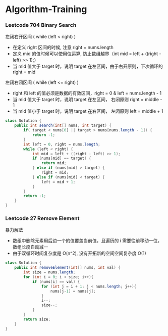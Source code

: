 # Algorithm-Training

### Leetcode 704 Binary Search

左闭右开区间 ( while (left < right) )

- 在定义 right 区间的时候, 注意 right = nums.length
- 定义 mid 的值时候可以使用位运算, 防止数组越界（int mid = left + ((right - left) >> 1);）
- 当 mid 值大于 target 时，说明 target 在左区间，由于右开原则，下次循环的 right = mid

左闭右闭区间 ( while (left <= right) )

- right 和 left 的值必须是数据的有效区间，right = 0 & left = nums.length - 1
- 当 mid 值大于 target 时，说明 target 在左区间， 右闭原则 right = middle - 1
- 当 mid 值小于 target 时，说明 target 在右区间， 左闭原则 left = middle + 1

```java
class Solution {
    public int search(int[] nums, int target) {
        if( target < nums[0] || target > nums[nums.length - 1]) {
            return -1;
        }
        int left = 0, right = nums.length;
        while (left < right) {
            int mid = left + ((right - left) >> 1);
            if (nums[mid] == target) {
                return mid;
            } else if (nums[mid] > target) {
                right = mid;
            } else if (nums[mid] < target) {
                left = mid + 1;
            }
        }
        return -1;
    }
}
```

### Leetcode 27 Remove Element

暴力解法

- 数组中删除元素用后边一个的值覆盖当前值，且遍历的 i 需要往前移动一位，数组长度自动减一
- 由于双循环时间复杂度是 O(n^2), 没有开拓新的空间空间复杂度 O(1)

```java
class Solution {
    public int removeElement(int[] nums, int val) {
        int size = nums.length;
        for (int i = 0; i < size; i++){
            if (nums[i] == val) {
                for (int j = i + 1; j < nums.length; j++){
                    nums[j-1] = nums[j];
                }
                i--;
                size--;
            }
        }
        return size;
    }
}
```

